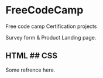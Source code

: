 # FreeCodeCamp
Free code camp Certification projects
 
Survey form & Product Landing page.
## HTML ## CSS 
Some refrence here. 
